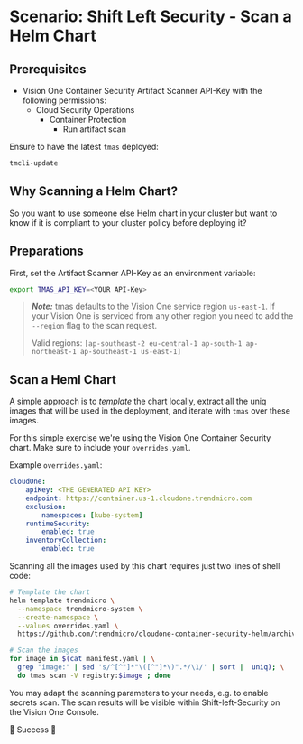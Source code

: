 # Scenario: Shift Left Security - Scan a Helm Chart

## Prerequisites

- Vision One Container Security Artifact Scanner API-Key with the following permissions:
    - Cloud Security Operations
        - Container Protection
            - Run artifact scan

Ensure to have the latest `tmas` deployed:

```sh
tmcli-update
```

## Why Scanning a Helm Chart?

So you want to use someone else Helm chart in your cluster but want to know if it is compliant to your cluster policy before deploying it?

## Preparations

First, set the Artifact Scanner API-Key as an environment variable:

```sh
export TMAS_API_KEY=<YOUR API-Key>
```

> ***Note:*** tmas defaults to the Vision One service region `us-east-1`. If your Vision One is serviced from any other region you need to add the `--region` flag to the scan request.
> 
> Valid regions: `[ap-southeast-2 eu-central-1 ap-south-1 ap-northeast-1 ap-southeast-1 us-east-1]`

## Scan a Heml Chart

A simple approach is to *template* the chart locally, extract all the uniq images that will be used in the deployment, and iterate with `tmas` over these images.

For this simple exercise we're using the Vision One Container Security chart. Make sure to include your `overrides.yaml`.

Example `overrides.yaml`:

```yaml
cloudOne: 
    apiKey: <THE GENERATED API KEY>
    endpoint: https://container.us-1.cloudone.trendmicro.com
    exclusion: 
        namespaces: [kube-system]
    runtimeSecurity:
        enabled: true
    inventoryCollection:
        enabled: true
```

Scanning all the images used by this chart requires just two lines of shell code:

```sh
# Template the chart
helm template trendmicro \
  --namespace trendmicro-system \
  --create-namespace \
  --values overrides.yaml \
  https://github.com/trendmicro/cloudone-container-security-helm/archive/master.tar.gz > manifest.yaml

# Scan the images
for image in $(cat manifest.yaml | \
  grep "image:" | sed 's/^[^"]*"\([^"]*\)".*/\1/' | sort |  uniq); \
  do tmas scan -V registry:$image ; done
```

You may adapt the scanning parameters to your needs, e.g. to enable secrets scan. The scan results will be visible within Shift-left-Security on the Vision One Console.

🎉 Success 🎉
